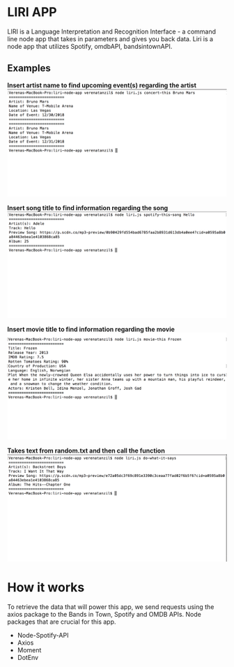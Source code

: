 # LIRI APP

LIRI is a Language Interpretation and Recognition Interface - a command line node app that takes in parameters and gives you back data. Liri is a node app that utilizes Spotify, omdbAPI, bandsintownAPI.

## Examples

**Insert artist name to find upcoming event(s) regarding the artist**
![concert-this](https://github.com/Verenatanzil/liri-node-app/blob/master/images/concert-this.png)

**Insert song title to find information regarding the song**
![spotify-this-song](https://github.com/Verenatanzil/liri-node-app/blob/master/images/spotify-this.png)

**Insert movie title to find information regarding the movie**
![movie-this](https://github.com/Verenatanzil/liri-node-app/blob/master/images/movie-this.png)

**Takes text from random.txt and then call the function**
![do-what-it-says](https://github.com/Verenatanzil/liri-node-app/blob/master/images/do-what-it-says.png)

# How it works

To retrieve the data that will power this app, we send requests using the axios package to the Bands in Town, Spotify and OMDB APIs. Node packages that are crucial for this app.

* Node-Spotify-API
* Axios
* Moment
* DotEnv
